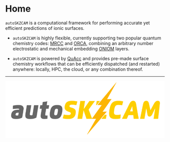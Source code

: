 # Home

`autoSKZCAM` is a computational framework for performing accurate yet efficient predictions of ionic surfaces.

- `autoSKZCAM` is highly flexible, currently supporting two popular quantum chemistry codes: [MRCC](https://mrcc.hu/) and [ORCA](https://orcaforum.kofo.mpg.de/), combining an arbitrary number electrostatic and mechanical embedding [ONIOM](https://pubs.acs.org/doi/10.1021/cr5004419) layers.

- `autoSKZCAM` is powered by [QuAcc](https://github.com/Quantum-Accelerators/quacc) and provides pre-made surface chemistry workflows that can be efficiently dispatched (and restarted) anywhere: locally, HPC, the cloud, or any combination thereof.

---

![autoSKZCAM logo](images/logo.png)
